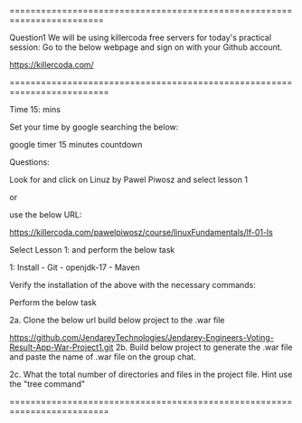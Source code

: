 ========================================================================

Question1
We will be using killercoda free servers for today's practical session:
Go to the below webpage and sign on with your Github account.

https://killercoda.com/

=========================================================================

Time 15: mins

Set your time by google searching the below:

google timer 15 minutes countdown

Questions:

Look for and click on Linuz by Pawel Piwosz and select lesson 1

or

use the below URL:

https://killercoda.com/pawelpiwosz/course/linuxFundamentals/lf-01-ls

Select Lesson 1: and perform the below task

1: Install - Git - openjdk-17 - Maven

Verify the installation of the above with the necessary commands:

Perform the below task

2a. Clone the below url build below project to the .war file

https://github.com/JendareyTechnologies/Jendarey-Engineers-Voting-Result-App-War-Project1.git
2b. Build below project to generate the .war file and paste the name of .war file on the group chat.

2c. What the total number of directories and files in the project file. Hint use the "tree command"

=========================================================================
